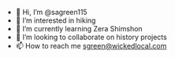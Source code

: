 - 👋 Hi, I’m @sagreen115
- 👀 I’m interested in hiking
- 🌱 I’m currently learning Zera Shimshon
- 💞️ I’m looking to collaborate on history projects
- 📫 How to reach me sgreen@wickedlocal.com

<!---
sagreen115/sagreen115 is a ✨ special ✨ repository because its `README.md` (this file) appears on your GitHub profile.
You can click the Preview link to take a look at your changes.
--->
